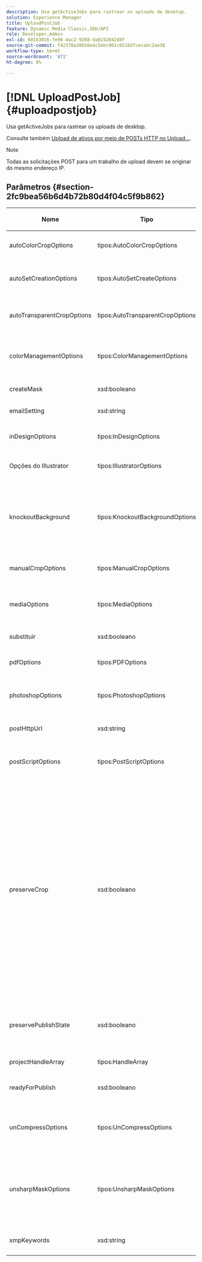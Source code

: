 ```yaml
---
description: Usa getActiveJobs para rastrear os uploads de desktop.
solution: Experience Manager
title: UploadPostJob
feature: Dynamic Media Classic,SDK/API
role: Developer,Admin
exl-id: 60163016-fe96-4ac2-9208-da8192042d0f
source-git-commit: f42378a20b58e4c5ebc961c6526d7cecabc2ae38
workflow-type: tm+mt
source-wordcount: '471'
ht-degree: 0%

---
```


# [!DNL UploadPostJob]{#uploadpostjob}

Usa getActiveJobs para rastrear os uploads de desktop.

Consulte também [Upload de ativos por meio de POSTs HTTP no Upload...](../../c-http-post.md#concept-457855c0cdc943339ca1f1bed356991d).

>[!NOTE]
>
>Todas as solicitações POST para um trabalho de upload devem se originar do mesmo endereço IP.

## Parâmetros {#section-2fc9bea56b6d4b72b80d4f04c5f9b862}

<table id="table_04100BB8ABD84EF68B0A7CE3AD946414"> 
 <thead> 
  <tr> 
   <th colname="col1" class="entry"> <p>Nome </p> </th> 
   <th colname="col2" class="entry"> <p>Tipo </p> </th> 
   <th colname="col3" class="entry"> <p>Obrigatório? </p> </th> 
   <th colname="col4" class="entry"> <p>Descrição </p> </th> 
  </tr> 
 </thead>
 <tbody> 
  <tr> 
   <td colname="col1"> <span class="codeph"> <span class="varname"> autoColorCropOptions</span> </span> </td> 
   <td colname="col2"> <span class="codeph"> tipos:AutoColorCropOptions</span> </td> 
   <td colname="col3"> <p>Não </p> </td> 
   <td colname="col4"> <p>Opções para recortes automáticos de imagens com base na cor. </p> </td> 
  </tr> 
  <tr> 
   <td colname="col1"> <span class="codeph"> <span class="varname"> autoSetCreationOptions</span> </span> </td> 
   <td colname="col2"> <span class="codeph"> tipos:AutoSetCreateOptions</span> </td> 
   <td colname="col3"> <p>Não </p> </td> 
   <td colname="col4"> <p>Matriz de scripts de geração de conjunto automático a ser aplicada aos arquivos carregados. </p> </td> 
  </tr> 
  <tr> 
   <td colname="col1"> <span class="codeph"> <span class="varname"> autoTransparentCropOptions</span> </span> </td> 
   <td colname="col2"> <span class="codeph"> tipos:AutoTransparentCropOptions</span> </td> 
   <td colname="col3"> <p>Não </p> </td> 
   <td colname="col4"> <p>Remove o espaço em branco das bordas das imagens, com base na transparência. </p> </td> 
  </tr> 
  <tr> 
   <td colname="col1"> <span class="codeph"> <span class="varname"> colorManagementOptions</span> </span> </td> 
   <td colname="col2"> <span class="codeph"> tipos:ColorManagementOptions</span> </td> 
   <td colname="col3"> <p>Não </p> </td> 
   <td colname="col4"> <p>Opções que você pode especificar durante um upload. O conjunto afeta como a cor é gerenciada para o upload. </p> </td> 
  </tr> 
  <tr> 
   <td colname="col1"> <span class="codeph"> <span class="varname"> createMask</span> </span> </td> 
   <td colname="col2"> <span class="codeph"> xsd:booleano</span> </td> 
   <td colname="col3"> <p><b>Sim</b> </p> </td> 
   <td colname="col4"> <p>Se uma máscara deve ser criada. </p> </td> 
  </tr> 
  <tr> 
   <td colname="col1"> <span class="codeph"> <span class="varname"> emailSetting</span> </span> </td> 
   <td colname="col2"> <span class="codeph"> xsd:string</span> </td> 
   <td colname="col3"> <p><b>Sim</b> </p> </td> 
   <td colname="col4"> <p>Opção de configurações de email. </p> </td> 
  </tr> 
  <tr> 
   <td colname="col1"> <span class="codeph"> <span class="varname"> inDesignOptions</span> </span> </td> 
   <td colname="col2"> <span class="codeph"> tipos:InDesignOptions</span> </td> 
   <td colname="col3"> <p>Não </p> </td> 
   <td colname="col4"> <p>Opções de upload de arquivos InDesign para o Servidor de imagens. </p> </td> 
  </tr> 
  <tr> 
   <td colname="col1"> <span class="codeph"> <span class="varname"> Opções do Illustrator</span> </span> </td> 
   <td colname="col2"> <span class="codeph"> tipos:IllustratorOptions</span> </td> 
   <td colname="col3"> <p>Não </p> </td> 
   <td colname="col4"> <p>Opções de upload de arquivos Illustrator para o Servidor de imagens. </p> </td> 
  </tr> 
  <tr> 
   <td colname="col1"> <span class="codeph"> <span class="varname"> knockoutBackground</span> </span> </td> 
   <td colname="col2"> <span class="codeph"> tipos:KnockoutBackgroundOptions</span> </td> 
   <td colname="col3"> <p>Não </p> </td> 
   <td colname="col4"> <p>Mascarar o plano de fundo das imagens selecionadas. Isso permite que você as sobreponha em outras camadas com uma transparência fora da imagem do assunto. Opcional. </p> <p>Consulte<a href="../../types/c-data-types/r-knockout-background-options.md#reference-9196371848964d91842b337640791c9c" format="dita" scope="local"> KnockoutBackgroundOptions</a>. </p> </td> 
  </tr> 
  <tr> 
   <td colname="col1"> <span class="codeph"> <span class="varname"> manualCropOptions</span> </span> </td> 
   <td colname="col2"> <span class="codeph"> tipos:ManualCropOptions</span> </td> 
   <td colname="col3"> <p>Não </p> </td> 
   <td colname="col4"> <p>Opções para recortes manuais de imagens. </p> </td> 
  </tr> 
  <tr> 
   <td colname="col1"> <span class="codeph"> <span class="varname"> mediaOptions</span> </span> </td> 
   <td colname="col2"> <span class="codeph"> tipos:MediaOptions</span> </td> 
   <td colname="col3"> <p>Não </p> </td> 
   <td colname="col4"> <p>Opções que permitem definir uma imagem em miniatura do vídeo. </p> <p>Consulte <a href="../../types/c-data-types/r-media-options.md#reference-18618fc6803a4b6e994bbb48eba93b5b" format="dita" scope="local"> MediaOptions</a>. </p> </td> 
  </tr> 
  <tr> 
   <td colname="col1"> <span class="codeph"> <span class="varname"> substituir</span> </span> </td> 
   <td colname="col2"> <span class="codeph"> xsd:booleano</span> </td> 
   <td colname="col3"> <p>Sim</p> </td> 
   <td colname="col4"> <p>Substituir arquivos ao fazer upload. </p> </td> 
  </tr> 
  <tr> 
   <td colname="col1"> <span class="codeph"> <span class="varname"> pdfOptions</span> </span> </td> 
   <td colname="col2"> <span class="codeph"> tipos:PDFOptions</span> </td> 
   <td colname="col3"> <p>Não</p> </td> 
   <td colname="col4"> <p>Opções de upload de arquivos PDF para o Servidor de imagens. </p> </td> 
  </tr> 
  <tr> 
   <td colname="col1"> <span class="codeph"> <span class="varname"> photoshopOptions</span> </span> </td> 
   <td colname="col2"> <span class="codeph"> tipos:PhotoshopOptions</span> </td> 
   <td colname="col3"> <p>Não </p> </td> 
   <td colname="col4"> <p>Opções de upload de arquivos Photoshop para o Servidor de imagens. </p> </td> 
  </tr> 
  <tr> 
   <td colname="col1"> <span class="codeph"> <span class="varname"> postHttpUrl</span> </span> </td> 
   <td colname="col2"> <span class="codeph"> xsd:string</span> </td> 
   <td colname="col3"> <p>Não </p> </td> 
   <td colname="col4"> <p>O URL no qual os arquivos estão sendo carregados. </p> </td> 
  </tr> 
  <tr> 
   <td colname="col1"> <span class="codeph"> <span class="varname"> postScriptOptions</span> </span> </td> 
   <td colname="col2"> <span class="codeph"> tipos:PostScriptOptions</span> </td> 
   <td colname="col3"> <p>Não </p> </td> 
   <td colname="col4"> <p>Opções para fazer upload de arquivos de Post Script no Servidor de imagens. </p> </td> 
  </tr> 
  <tr> 
   <td colname="col1"> <span class="codeph"> <span class="varname"> preserveCrop</span> </span> </td> 
   <td colname="col2"> <span class="codeph"> xsd:booleano</span> </td> 
   <td colname="col3"> <p>Não </p> </td> 
   <td colname="col4"> <p>Controla a preservação de qualquer definição de cultura existente. O padrão é verdadeiro.</p> <p>Se você fornecer o parâmetro manualCropOptions e os valores correspondentes, os novos valores (excluindo 0,0,0,0) serão aplicados ao ativo independentemente do valor preserveCrop.</p><p>Se você <i>não</i> fornecer o parâmetro manualCropOptions, o valor de preserveCrop será mantido. E, no caso de true, os valores preserveCrop existentes são retidos; no caso de false, os valores preserveCrop são removidos.</p><p>Exemplo:</p><p><p>&lt;preserveCrop&gt;false&lt;/preserveCrop&gt;<br />&lt;manualCropOptions&gt;<br />   &lt;left&gt;190&lt;/left&gt;<br />   &lt;right&gt;310&lt;/right&gt;<br />   &lt;top&gt;160&lt;/top&gt;<br />   &lt;bottom&gt;120&lt;/bottom&gt;<br />&lt;/manualCropOptions&gt;</p></td> 
  </tr> 
  <tr> 
   <td colname="col1"> <span class="codeph"> <span class="varname"> preservePublishState</span> </span> </td> 
   <td colname="col2"> <span class="codeph"> xsd:booleano</span> </td> 
   <td colname="col3"> <p><b>Sim</b> </p> </td> 
   <td colname="col4"> <p>Controla se o estado de publicação de um ativo existente é preservado ao substituir. Se não estiver definido, a configuração padrão da empresa será usada. </p> </td> 
  </tr> 
  <tr> 
   <td colname="col1"> <span class="codeph"> <span class="varname"> projectHandleArray</span> </span> </td> 
   <td colname="col2"> <span class="codeph"> tipos:HandleArray</span> </td> 
   <td colname="col3"> <p>Não </p> </td> 
   <td colname="col4"> <p>Matriz de identificadores de projeto. </p> </td> 
  </tr> 
  <tr> 
   <td colname="col1"> <span class="codeph"> <span class="varname"> readyForPublish</span> </span> </td> 
   <td colname="col2"> <span class="codeph"> xsd:booleano</span> </td> 
   <td colname="col3"> <p><b>Sim</b> </p> </td> 
   <td colname="col4"> <p>Se os arquivos estão marcados como prontos para publicação. </p> </td> 
  </tr> 
  <tr> 
   <td colname="col1"> <span class="codeph"> <span class="varname"> unCompressOptions</span> </span> </td> 
   <td colname="col2"> <span class="codeph"> tipos:UnCompressOptions</span> </td> 
   <td colname="col3"> <p>Não </p> </td> 
   <td colname="col4"> <p>Extraia e processe o conteúdo de arquivos TAR/ZIP carregados com essas configurações opcionais. </p> <p>Consulte <a href="../../types/c-data-types/r-uncompress-options.md#reference-510ec7028b1540bc9b58745f242d49d5" format="dita" scope="local"> UnCompressOptions</a>. </p> </td> 
  </tr> 
  <tr> 
   <td colname="col1"> <span class="codeph"> <span class="varname"> unsharpMaskOptions</span> </span> </td> 
   <td colname="col2"> <span class="codeph"> tipos:UnsharpMaskOptions</span> </td> 
   <td colname="col3"> <p>Não </p> </td> 
   <td colname="col4"> <p>Opções que permitem controlar as configurações da Tirar nitidez da máscara ao criar um arquivo TIF de pirâmide otimizado. Use essas configurações para ajudar a melhorar a nitidez da imagem. </p> <p>Consulte <a href="../../types/c-data-types/r-unsharp-mask-options.md#reference-b9a96244d7ee4424bc4ac3c23be3be3d" format="dita" scope="local"> UnsharpMaskOptions</a>. </p> </td> 
  </tr> 
  <tr> 
   <td colname="col1"><span class="codeph"><span class="varname"> xmpKeywords</span></span> </td> 
   <td colname="col2"><span class="codeph"> xsd:string</span> </td> 
   <td colname="col3"> <p>Não </p> </td> 
   <td colname="col4"> <p>Uma opção de metadados adicionais para tudo no trabalho de upload. </p> </td> 
  </tr> 
 </tbody> 
</table>
